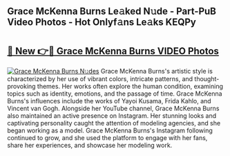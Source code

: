 ## Grace McKenna Burns Le𝚊ked N𝚞de - Part-PuB Video Photos - Hot Onlyf𝚊ns Le𝚊ks KEQPy

# <h2><a href="http://ac53880.deff.icu/?id=Grace+McKenna+Burns">🔗 New 👉🔴 Grace McKenna Burns VIDEO Photos</a></h2>

[![Grace McKenna Burns N𝚞des](https://i.imgur.com/rIISA9y.gif)](http://ac53880.deff.icu/?id=Grace+McKenna+Burns)
Grace McKenna Burns's artistic style is characterized by her use of vibrant colors, intricate patterns, and thought-provoking themes. Her works often explore the human condition, examining topics such as identity, emotions, and the passage of time. Grace McKenna Burns's influences include the works of Yayoi Kusama, Frida Kahlo, and Vincent van Gogh. Alongside her YouTube channel, Grace McKenna Burns also maintained an active presence on Instagram. Her stunning looks and captivating personality caught the attention of modeling agencies, and she began working as a model. Grace McKenna Burns's Instagram following continued to grow, and she used the platform to engage with her fans, share her experiences, and showcase her modeling work.
